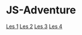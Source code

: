 # JS-Adventure

[Les 1](https://34840.hosts2.ma-cloud.nl/f1m2js/les1)
[Les 2](https://34840.hosts2.ma-cloud.nl/f1m2js/les2)
[Les 3](https://34840.hosts2.ma-cloud.nl/f1m2js/les3)
[Les 4](https://34840.hosts2.ma-cloud.nl/f1m2js/les4)